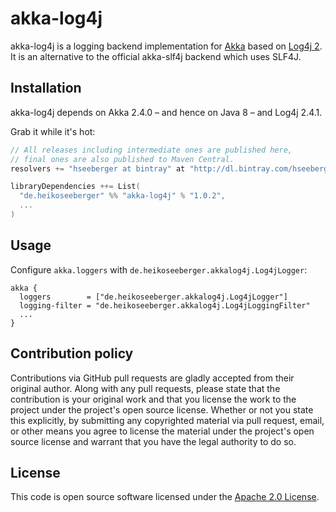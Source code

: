 # akka-log4j #

akka-log4j is a logging backend implementation for [Akka](http://akka.io) based on [Log4j 2](http://logging.apache.org/log4j/2.x).
It is an alternative to the official akka-slf4j backend which uses SLF4J.

## Installation

akka-log4j depends on Akka 2.4.0 – and hence on Java 8 – and Log4j 2.4.1.

Grab it while it's hot:

``` scala
// All releases including intermediate ones are published here,
// final ones are also published to Maven Central.
resolvers += "hseeberger at bintray" at "http://dl.bintray.com/hseeberger/maven"

libraryDependencies ++= List(
  "de.heikoseeberger" %% "akka-log4j" % "1.0.2",
  ...
)
```

## Usage

Configure `akka.loggers` with `de.heikoseeberger.akkalog4j.Log4jLogger`:

```
akka {
  loggers        = ["de.heikoseeberger.akkalog4j.Log4jLogger"]
  logging-filter = "de.heikoseeberger.akkalog4j.Log4jLoggingFilter"
  ...
}
```

## Contribution policy ##

Contributions via GitHub pull requests are gladly accepted from their original author. Along with any pull requests, please state that the contribution is your original work and that you license the work to the project under the project's open source license. Whether or not you state this explicitly, by submitting any copyrighted material via pull request, email, or other means you agree to license the material under the project's open source license and warrant that you have the legal authority to do so.

## License ##

This code is open source software licensed under the [Apache 2.0 License]("http://www.apache.org/licenses/LICENSE-2.0.html").
